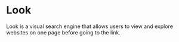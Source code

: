 <h1>Look</h1>

Look is a visual search engine that allows users to view and explore websites on one page before going to the link.
